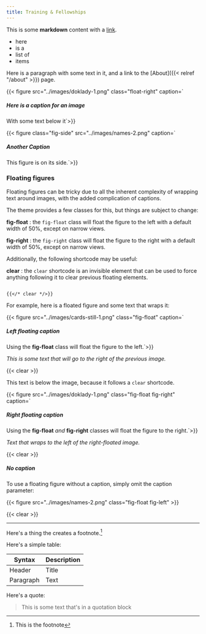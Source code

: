 ```yaml
---
title: Training & Fellowships
---
```


This is some **markdown** content with a [link]().

* here
* is a 
* list of
* items

Here is a paragraph with some text in it, and a link to the 
[About]({{< relref "/about" >}}) page.

{{< figure src="../images/doklady-1.png" class="float-right" caption=`
##### Here is a caption for an image

With some text below it`>}}

{{< figure class="fig-side" src="../images/names-2.png" caption=`
##### Another Caption

This figure is on its side.`>}}

### Floating figures

Floating figures can be tricky due to all the inherent complexity
of wrapping text around images, with the added complication of captions.

The theme provides a few classes for this, but things are subject to change:

**fig-float**
: the ``fig-float`` class will float the figure to the left with a default
  width of 50%, except on narrow views.

**fig-right**
: the ``fig-right`` class will float the figure to the right with a default
  width of 50%, except on narrow views.

Additionally, the following shortcode may be useful:

**clear**
: the ``clear`` shortcode is an invisible element that can be used to force
  anything following it to clear previous floating elements.

```go-html-template

{{</* clear */>}} 

```

For example, here is a floated figure and some text that wraps it:

{{< figure src="../images/cards-still-1.png" class="fig-float" caption=`
##### Left floating caption

Using the **fig-float** class will float the figure to the left.`>}}

_This is some text that will go to the right of the previous image._

{{< clear >}}

This text is below the image, because it follows a ``clear`` shortcode.

{{< figure src="../images/doklady-1.png" class="fig-float fig-right" caption=`
##### Right floating caption

Using the **fig-float** _and_ **fig-right** classes will float the figure to the right.`>}}

_Text that wraps to the left of the right-floated image._

{{< clear >}}

##### No caption

To use a floating figure without a caption, simply omit the caption parameter:

{{< figure src="../images/names-2.png" class="fig-float fig-left" >}}

{{< clear >}}

---

Here's a thing the creates a footnote.[^1]

Here's a simple table:

| Syntax      | Description |
| ----------- | ----------- |
| Header      | Title       |
| Paragraph   | Text        |

Here's a quote:

> This is some text that's in a quotation block

[^1]: This is the footnote